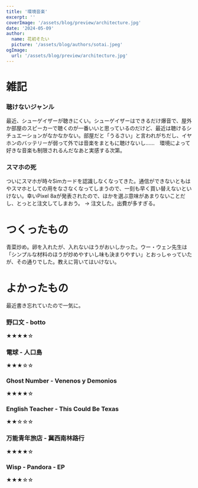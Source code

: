 ```yaml
---
title: '環境音楽'
excerpt: ''
coverImage: '/assets/blog/preview/architecture.jpg'
date: '2024-05-09'
author:
  name: 花初そたい
  picture: '/assets/blog/authors/sotai.jpeg'
ogImage:
  url: '/assets/blog/preview/architecture.jpg'
---
```

# 雑記

### 聴けないジャンル
最近、シューゲイザーが聴きにくい。シューゲイザーはできるだけ爆音で、屋外か部屋のスピーカーで聴くのが一番いいと思っているのだけど、最近は聴けるシチュエーションがなかなかない。部屋だと「うるさい」と言われがちだし、イヤホンのバッテリーが弱って外では音楽をまともに聴けないし……　環境によって好きな音楽も制限されるんだなあと実感する次第。

### スマホの死
ついにスマホが時々Simカードを認識しなくなってきた。通信ができないともはやスマホとしての用をなさなくなってしまうので、一刻も早く買い替えないといけない。幸いPixel 8aが発表されたので、ほかを選ぶ意味があまりないことだし、とっとと注文してしまおう。
→ 注文した。出費が多すぎる。

# つくったもの
青菜炒め。卵を入れたが、入れないほうがおいしかった。ウー・ウェン先生は「シンプルな材料のほうが炒めやすいし味も決まりやすい」とおっしゃっていたが、その通りでした。教えに背いてはいけない。

# よかったもの
最近書き忘れていたので一気に。

### 野口文 - botto
★★★★☆

### 電球 - 人口島
★★★☆☆

### Ghost Number - Venenos y Demonios
★★★★☆

### English Teacher - This Could Be Texas
★★☆☆☆

### 万能青年旅店 - 冀西南林路行
★★★★☆

### Wisp - Pandora - EP
★★★☆☆